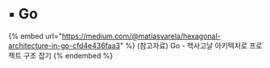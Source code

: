 # ▪️ Go

{% embed url="https://medium.com/@matiasvarela/hexagonal-architecture-in-go-cfd4e436faa3" %}
(참고자료) Go - 헥사고날 아키텍처로 프로젝트 구조 잡기
{% endembed %}

